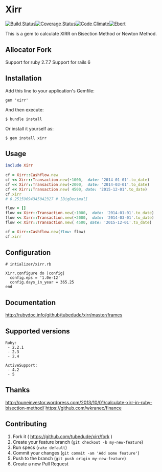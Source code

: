 # Xirr
[![Build Status](https://travis-ci.org/tubedude/xirr.svg)](https://travis-ci.org/tubedude/xirr)[![Coverage Status](https://coveralls.io/repos/tubedude/xirr/badge.svg?branch=master)](https://coveralls.io/r/tubedude/xirr?branch=master)[![Code Climate](https://codeclimate.com/github/tubedude/xirr/badges/gpa.svg)](https://codeclimate.com/github/tubedude/xirr)[![Ebert](https://ebertapp.io/github/tubedude/xirr.svg)](https://ebertapp.io/github/tubedude/xirr)

This is a gem to calculate XIRR on Bisection Method or Newton Method.

## Allocator Fork

Support for ruby 2.7.7
Support for rails 6

## Installation

Add this line to your application's Gemfile:

    gem 'xirr'

And then execute:

    $ bundle install

Or install it yourself as:

    $ gem install xirr

## Usage

```rb
include Xirr
    
cf = Xirr::Cashflow.new
cf << Xirr::Transaction.new(-1000,  date: '2014-01-01'.to_date)
cf << Xirr::Transaction.new(-2000,  date: '2014-03-01'.to_date)
cf << Xirr::Transaction.new( 4500, date: '2015-12-01'.to_date)
cf.xirr
# 0.25159694345042327 # [BigDecimal]

flow = []
flow << Xirr::Transaction.new(-1000,  date: '2014-01-01'.to_date)
flow << Xirr::Transaction.new(-2000,  date: '2014-03-01'.to_date)
flow << Xirr::Transaction.new( 4500, date: '2015-12-01'.to_date)

cf = Xirr::Cashflow.new(flow: flow)
cf.xirr
```    

## Configuration

    # intializer/xirr.rb
    
    Xirr.configure do |config|
      config.eps = '1.0e-12'
      config.days_in_year = 365.25
    end


## Documentation

http://rubydoc.info/github/tubedude/xirr/master/frames

## Supported versions

    Ruby:
     - 2.2.1
     - 2.3
     - 2.4

    ActiveSupport:
     - 4.2
     - 5

## Thanks

http://puneinvestor.wordpress.com/2013/10/01/calculate-xirr-in-ruby-bisection-method/
https://github.com/wkranec/finance

## Contributing

1. Fork it ( https://github.com/tubedude/xirr/fork )
2. Create your feature branch (`git checkout -b my-new-feature`)
3. Run specs (`rake default`)
4. Commit your changes (`git commit -am 'Add some feature'`)
5. Push to the branch (`git push origin my-new-feature`)
6. Create a new Pull Request
